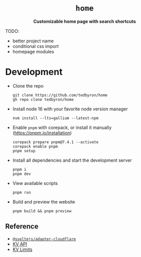 <div align="center">
  <h1><code>home</code></h1>
  <p><strong>Customizable home page with search shortcuts</strong></p>
</div>

TODO:

- better project name
- conditional css import
- homepage modules

# Development

- Clone the repo

  ```
  git clone https://github.com/tedbyron/home
  gh repo clone tedbyron/home
  ```

- Install node 16 with your favorite node version manager

  ```
  nvm install --lts=gallium --latest-npm
  ```

- Enable `pnpm` with corepack, or install it manually (<https://pnpm.io/installation>)

  ```
  corepack prepare pnpm@7.4.1 --activate
  corepack enable pnpm
  pnpm setup
  ```

- Install all dependencies and start the development server

  ```
  pnpm i
  pnpm dev
  ```

- View available scripts

  ```
  pnpm run
  ```

- Build and preview the website

  ```
  pnpm build && pnpm preview
  ```

## Reference

- [`@sveltejs/adapter-cloudflare`](https://github.com/sveltejs/kit/tree/master/packages/adapter-cloudflare#readme)
- [KV API](https://developers.cloudflare.com/workers/runtime-apis/kv)
- [KV Limits](https://developers.cloudflare.com/workers/platform/limits/#kv-limits)
